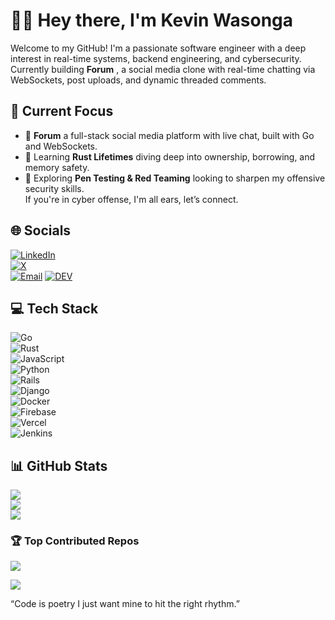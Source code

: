 # 👋🏾 Hey there, I'm Kevin Wasonga

Welcome to my GitHub! I'm a passionate software engineer with a deep interest in real-time systems, backend engineering, and cybersecurity. Currently building **Forum** , a social media clone with real-time chatting via WebSockets, post uploads, and dynamic threaded comments.



## 🚀 Current Focus

- 🔧 **Forum**  a full-stack social media platform with live chat, built with Go and WebSockets.
- 🦀 Learning **Rust Lifetimes**  diving deep into ownership, borrowing, and memory safety.
- 🔐 Exploring **Pen Testing & Red Teaming**  looking to sharpen my offensive security skills.  
  If you're in cyber offense, I'm all ears,  let’s connect.



## 🌐 Socials

[![LinkedIn](https://img.shields.io/badge/LinkedIn-%230077B5.svg?logo=linkedin&logoColor=white)](https://www.linkedin.com/in/kevin-wasonga-3a9050317/)  
[![X](https://img.shields.io/badge/X-black.svg?logo=X&logoColor=white)](https://x.com/kevol_)  
[![Email](https://img.shields.io/badge/Email-D14836?logo=gmail&logoColor=white)](mailto:kevinwasonga116@gmail.com)
[![DEV](https://img.shields.io/badge/DEV-%23000000.svg?style=for-the-badge&logo=dev.to&logoColor=white)](https://dev.to/kevwasonga)



## 💻 Tech Stack

![Go](https://img.shields.io/badge/go-%2300ADD8.svg?style=for-the-badge&logo=go&logoColor=white)  
![Rust](https://img.shields.io/badge/rust-%23000000.svg?style=for-the-badge&logo=rust&logoColor=white)  
![JavaScript](https://img.shields.io/badge/javascript-%23323330.svg?style=for-the-badge&logo=javascript&logoColor=%23F7DF1E)  
![Python](https://img.shields.io/badge/python-3670A0?style=for-the-badge&logo=python&logoColor=ffdd54)  
![Rails](https://img.shields.io/badge/rails-%23CC0000.svg?style=for-the-badge&logo=ruby-on-rails&logoColor=white)  
![Django](https://img.shields.io/badge/django-%23092E20.svg?style=for-the-badge&logo=django&logoColor=white)  
![Docker](https://img.shields.io/badge/docker-%230db7ed.svg?style=for-the-badge&logo=docker&logoColor=white)  
![Firebase](https://img.shields.io/badge/firebase-%23039BE5.svg?style=for-the-badge&logo=firebase)  
![Vercel](https://img.shields.io/badge/vercel-%23000000.svg?style=for-the-badge&logo=vercel&logoColor=white)  
![Jenkins](https://img.shields.io/badge/jenkins-%232C5263.svg?style=for-the-badge&logo=jenkins&logoColor=white)



## 📊 GitHub Stats

![](https://github-readme-stats.vercel.app/api?username=kevwasonga&theme=dark&hide_border=false&include_all_commits=false&count_private=false)  
![](https://nirzak-streak-stats.vercel.app/?user=kevwasonga&theme=dark&hide_border=false)  
![](https://github-readme-stats.vercel.app/api/top-langs/?username=kevwasonga&theme=dark&hide_border=false&layout=compact)



### 🏆 Top Contributed Repos

![](https://github-contributor-stats.vercel.app/api?username=kevwasonga&limit=5&theme=dark&combine_all_yearly_contributions=true)


[![](https://visitcount.itsvg.in/api?id=kevwasonga&icon=0&color=0)](https://visitcount.itsvg.in)

“Code is poetry  I just want mine to hit the right rhythm.”

<!-- Proudly created with GPRM ( https://gprm.itsvg.in ) -->
